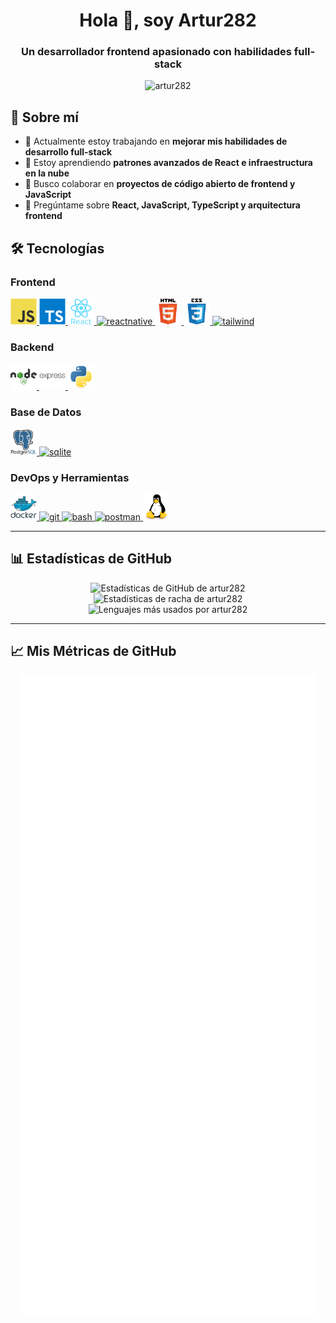 <h1 align="center">Hola 👋, soy Artur282</h1>
<h3 align="center">Un desarrollador frontend apasionado con habilidades full-stack</h3>

<p align="center">
  <img src="https://komarev.com/ghpvc/?username=artur282&label=Visitas%20al%20perfil&color=0e75b6&style=flat" alt="artur282" />
</p>

## 💫 Sobre mí
- 🔭 Actualmente estoy trabajando en **mejorar mis habilidades de desarrollo full-stack**
- 🌱 Estoy aprendiendo **patrones avanzados de React e infraestructura en la nube**
- 👯 Busco colaborar en **proyectos de código abierto de frontend y JavaScript**
- 💬 Pregúntame sobre **React, JavaScript, TypeScript y arquitectura frontend**

## 🛠️ Tecnologías

### Frontend
<p>
  <a href="https://developer.mozilla.org/es/docs/Web/JavaScript" target="_blank">
    <img src="https://raw.githubusercontent.com/devicons/devicon/master/icons/javascript/javascript-original.svg" alt="javascript" width="42" height="42"/>
  </a>
  <a href="https://www.typescriptlang.org/" target="_blank">
    <img src="https://raw.githubusercontent.com/devicons/devicon/master/icons/typescript/typescript-original.svg" alt="typescript" width="42" height="42"/>
  </a>
  <a href="https://reactjs.org/" target="_blank">
    <img src="https://raw.githubusercontent.com/devicons/devicon/master/icons/react/react-original-wordmark.svg" alt="react" width="42" height="42"/>
  </a>
  <a href="https://reactnative.dev/" target="_blank">
    <img src="https://reactnative.dev/img/header_logo.svg" alt="reactnative" width="42" height="42"/>
  </a>
  <a href="https://www.w3.org/html/" target="_blank">
    <img src="https://raw.githubusercontent.com/devicons/devicon/master/icons/html5/html5-original-wordmark.svg" alt="html5" width="42" height="42"/>
  </a>
  <a href="https://www.w3schools.com/css/" target="_blank">
    <img src="https://raw.githubusercontent.com/devicons/devicon/master/icons/css3/css3-original-wordmark.svg" alt="css3" width="42" height="42"/>
  </a>
  <a href="https://tailwindcss.com/" target="_blank">
    <img src="https://www.vectorlogo.zone/logos/tailwindcss/tailwindcss-icon.svg" alt="tailwind" width="42" height="42"/>
  </a>
</p>

### Backend
<p>
  <a href="https://nodejs.org" target="_blank">
    <img src="https://raw.githubusercontent.com/devicons/devicon/master/icons/nodejs/nodejs-original-wordmark.svg" alt="nodejs" width="42" height="42"/>
  </a>
  <a href="https://expressjs.com" target="_blank">
    <img src="https://raw.githubusercontent.com/devicons/devicon/master/icons/express/express-original-wordmark.svg" alt="express" width="42" height="42"/>
  </a>
  <a href="https://www.python.org" target="_blank">
    <img src="https://raw.githubusercontent.com/devicons/devicon/master/icons/python/python-original.svg" alt="python" width="42" height="42"/>
  </a>
</p>

### Base de Datos
<p>
  <a href="https://www.postgresql.org" target="_blank">
    <img src="https://raw.githubusercontent.com/devicons/devicon/master/icons/postgresql/postgresql-original-wordmark.svg" alt="postgresql" width="42" height="42"/>
  </a>
  <a href="https://www.sqlite.org/" target="_blank">
    <img src="https://www.vectorlogo.zone/logos/sqlite/sqlite-icon.svg" alt="sqlite" width="42" height="42"/>
  </a>
</p>

### DevOps y Herramientas
<p>
  <a href="https://www.docker.com/" target="_blank">
    <img src="https://raw.githubusercontent.com/devicons/devicon/master/icons/docker/docker-original-wordmark.svg" alt="docker" width="42" height="42"/>
  </a>
  <a href="https://git-scm.com/" target="_blank">
    <img src="https://www.vectorlogo.zone/logos/git-scm/git-scm-icon.svg" alt="git" width="42" height="42"/>
  </a>
  <a href="https://www.gnu.org/software/bash/" target="_blank">
    <img src="https://www.vectorlogo.zone/logos/gnu_bash/gnu_bash-icon.svg" alt="bash" width="42" height="42"/>
  </a>
  <a href="https://postman.com" target="_blank">
    <img src="https://www.vectorlogo.zone/logos/getpostman/getpostman-icon.svg" alt="postman" width="42" height="42"/>
  </a>
  <a href="https://www.linux.org/" target="_blank">
    <img src="https://raw.githubusercontent.com/devicons/devicon/master/icons/linux/linux-original.svg" alt="linux" width="42" height="42"/>
  </a>
</p>

---

## 📊 Estadísticas de GitHub

<div align="center">
  <img src="https://github-readme-stats.vercel.app/api?username=artur282&show_icons=true&theme=radical&count_private=true&locale=es" alt="Estadísticas de GitHub de artur282" />
</div>

<div align="center">
  <img src="https://github-readme-streak-stats.herokuapp.com/?user=artur282&theme=radical&locale=es" alt="Estadísticas de racha de artur282" />
</div>

<div align="center">
  <img src="https://github-readme-stats.vercel.app/api/top-langs/?username=artur282&layout=compact&theme=radical&locale=es" alt="Lenguajes más usados por artur282" />
</div>

---

## 📈 Mis Métricas de GitHub

<div align="center">
  <img src="https://github.com/Artur282/Artur282/blob/main/metrics.svg" alt="Métricas de Artur282" />
  </div>

